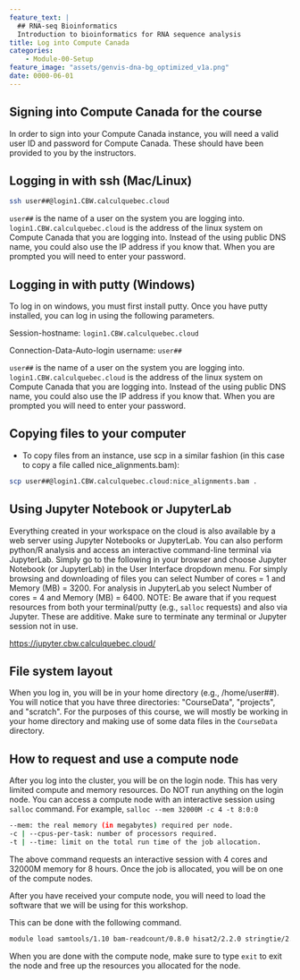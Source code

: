 ```yaml
---
feature_text: |
  ## RNA-seq Bioinformatics
  Introduction to bioinformatics for RNA sequence analysis
title: Log into Compute Canada
categories:
    - Module-00-Setup
feature_image: "assets/genvis-dna-bg_optimized_v1a.png"
date: 0000-06-01
---
```


## Signing into Compute Canada for the course
In order to sign into your Compute Canada instance, you will need a valid user ID and password for Compute Canada. These should have been provided to you by the instructors.

## Logging in with ssh (Mac/Linux)

```bash
ssh user##@login1.CBW.calculquebec.cloud
```

`user##` is the name of a user on the system you are logging into. `login1.CBW.calculquebec.cloud` is the address of the linux system on Compute Canada that you are logging into. Instead of the using public DNS name, you could also use the IP address if you know that. When you are prompted you will need to enter your password.   

## Logging in with putty (Windows)

To log in on windows, you must first install putty. Once you have putty installed, you can log in using the following parameters.

Session-hostname: `login1.CBW.calculquebec.cloud`

Connection-Data-Auto-login username: `user##`

`user##` is the name of a user on the system you are logging into. `login1.CBW.calculquebec.cloud` is the address of the linux system on Compute Canada that you are logging into. Instead of the using public DNS name, you could also use the IP address if you know that. When you are prompted you will need to enter your password.   

## Copying files to your computer

* To copy files from an instance, use scp in a similar fashion (in this case to copy a file called nice_alignments.bam):

```bash
scp user##@login1.CBW.calculquebec.cloud:nice_alignments.bam .
```

## Using Jupyter Notebook or JupyterLab

Everything created in your workspace on the cloud is also available by a web server using Jupyter Notebooks or JupyterLab. You can also perform python/R analysis and access an interactive command-line terminal via JupyterLab. Simply go to the following in your browser and choose Jupyter Notebook (or JupyterLab) in the User Interface dropdown menu. For simply browsing and downloading of files you can select Number of cores = 1 and Memory (MB) = 3200. For analysis in JupyterLab you select Number of cores = 4 and Memory (MB) = 6400. NOTE: Be aware that if you request resources from both your terminal/putty (e.g., `salloc` requests) and also via Jupyter. These are additive. Make sure to terminate any terminal or Jupyter session not in use.

https://jupyter.cbw.calculquebec.cloud/

## File system layout

When you log in, you will be in your home directory (e.g., /home/user##). You will notice that you have three directories: "CourseData", "projects", and "scratch". For the purposes of this course, we will mostly be working in your home directory and making use of some data files in the `CourseData` directory.

## How to request and use a compute node

After you log into the cluster, you will be on the login node. This has very limited compute and memory resources. Do NOT run anything on the login node. You can access a compute node with an interactive session using `salloc` command. For example, `salloc --mem 32000M -c 4 -t 8:0:0`

```bash
--mem: the real memory (in megabytes) required per node.
-c | --cpus-per-task: number of processors required.
-t | --time: limit on the total run time of the job allocation.
```

The above command requests an interactive session with 4 cores and 32000M memory for 8 hours. Once the job is allocated, you will be on one of the compute nodes.

After you have received your compute node, you will need to load the software that we will be using for this workshop. 

This can be done with the following command.

```bash
module load samtools/1.10 bam-readcount/0.8.0 hisat2/2.2.0 stringtie/2.1.0 gffcompare/0.11.6 tophat/2.1.1 kallisto/0.46.1 fastqc/0.11.8 multiqc/1.8 picard/2.20.6 flexbar/3.5.0 RSeQC/3.0.1 bedops/2.4.39 ucsctools/399 r/4.0.0 python/3.7.4 bam-readcount/0.8.0 HTSeq/1.18.1 regtools/0.5.2

```

When you are done with the compute node, make sure to type `exit` to exit the node and free up the resources you allocated for the node.
